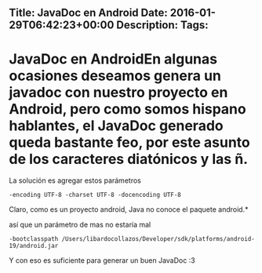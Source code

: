 Title: JavaDoc en Android
Date: 2016-01-29T06:42:23+00:00
Description: 
Tags: 
---
# JavaDoc en AndroidEn algunas ocasiones deseamos genera un javadoc con nuestro proyecto en Android, pero como somos hispano hablantes, el JavaDoc generado queda bastante feo, por este asunto de los caracteres diatónicos y las ñ.

La solución es agregar estos parámetros

`-encoding UTF-8 -charset UTF-8 -docencoding UTF-8 `

Claro, como es un proyecto android, Java no conoce el paquete android.*

así que un parámetro de mas no estaría mal

`-bootclasspath /Users/libardocollazos/Developer/sdk/platforms/android-19/android.jar`

Y con eso es suficiente para generar un buen JavaDoc :3

